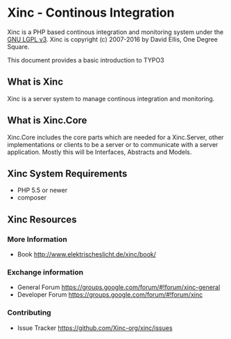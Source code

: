 Xinc - Continous Integration
============================

Xinc is a PHP based continous integration and monitoring system
under the [GNU LGPL v3](./LICENSE.txt). Xinc is copyright (c) 2007-2016
by David Ellis, One Degree Square.

This document provides a basic introduction to TYPO3

What is Xinc
------------

Xinc is a server system to manage continous integration and monitoring.

What is Xinc.Core
-----------------

Xinc.Core includes the core parts which are needed for a Xinc.Server, other implementations or clients to be a server
or to communicate with a server application. Mostly this will be Interfaces, Abstracts and Models.

Xinc System Requirements
------------------------

* PHP 5.5 or newer
* composer

Xinc Resources
--------------

### More Information

* Book http://www.elektrischeslicht.de/xinc/book/

### Exchange information

* General Forum https://groups.google.com/forum/#!forum/xinc-general
* Developer Forum https://groups.google.com/forum/#!forum/xinc

### Contributing

* Issue Tracker https://github.com/Xinc-org/xinc/issues
